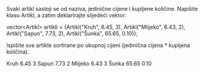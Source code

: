Svaki artikl sastoji se od naziva, jedinične cijene i kupljene količine. Napišite klasu Artikl, a zatim deklarirajte slijedeći vektor:

vector\<Artikl> artikli = {Artikl("Kruh", 6.45, 3), Artikl("Mlijeko", 6.43, 2), Artikl("Sapun", 7.73, 2), Artikl("Šunka", 65.65, 0.10)};

Ispišite sve artikle sortirane po ukupnoj cijeni (jedinična cijena * kupljena količina).

Kruh 6.45 3
Sapun 7.73 2
Mlijeko 6.43 3
Šunka 65.65 0.10
